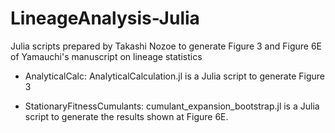 # LineageAnalysis-Julia

Julia scripts prepared by Takashi Nozoe to generate Figure 3 and Figure 6E of Yamauchi's manuscript on lineage statistics

- AnalyticalCalc: AnalyticalCalculation.jl is a Julia script to generate Figure 3

- StationaryFitnessCumulants: cumulant_expansion_bootstrap.jl is a Julia script to generate the results shown at Figure 6E.
